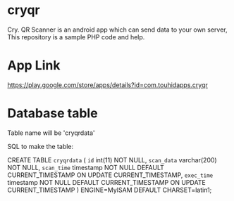 # cryqr
Cry. QR Scanner is an android app which can send data to your own server, This repository is a sample PHP code and help.

# App Link
https://play.google.com/store/apps/details?id=com.touhidapps.cryqr

# Database table
Table name will be 'cryqrdata'

SQL to make the table:

CREATE TABLE `cryqrdata` (
  `id` int(11) NOT NULL,
  `scan_data` varchar(200) NOT NULL,
  `scan_time` timestamp NOT NULL DEFAULT CURRENT_TIMESTAMP ON UPDATE CURRENT_TIMESTAMP,
  `exec_time` timestamp NOT NULL DEFAULT CURRENT_TIMESTAMP ON UPDATE CURRENT_TIMESTAMP
) ENGINE=MyISAM DEFAULT CHARSET=latin1;


